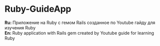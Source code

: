 <h1>Ruby-GuideApp</h1>
<b>Ru: </b>Приложение на Ruby с гемом Rails созданное по Youtube гайду для изучения Ruby <br>
<b>En: </b>Ruby application with Rails gem created by Youtube guide for learning Ruby
